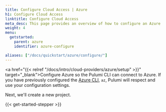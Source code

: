 ```yaml
---
title: Configure Cloud Access | Azure
h1: Configure Cloud Access
linktitle: Configure Cloud Access
meta_desc: This page provides an overview of how to configure an Azure project.
weight: 4
menu:
  getstarted:
    parent: azure
    identifier: azure-configure

aliases: ["/docs/quickstart/azure/configure/"]
---
```


<!-- TODO inline a streamlined version of configuring the cloud here. -->

<a href="{{< relref "/docs/intro/cloud-providers/azure/setup" >}}" target="_blank">Configure Azure</a> so the Pulumi CLI can connect to Azure. If you have previously configured the <a href="https://docs.microsoft.com/en-us/cli/azure/" target="_blank">Azure CLI</a>, `az`, Pulumi will respect and use your configuration settings.

Next, we'll create a new project.

{{< get-started-stepper >}}
